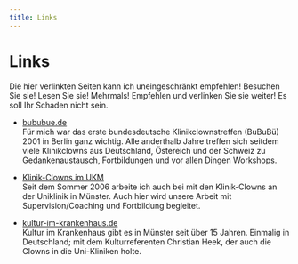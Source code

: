 ```yaml
---
title: Links
---
```


# Links

Die hier verlinkten Seiten kann ich uneingeschränkt empfehlen! Besuchen Sie sie! Lesen Sie sie! Mehrmals! Empfehlen und verlinken Sie sie weiter! Es soll Ihr Schaden nicht sein.

- [bububue.de][bububue]  
    Für mich war das erste bundesdeutsche Klinikclownstreffen (BuBuBü) 2001 in Berlin ganz wichtig. Alle anderthalb Jahre treffen sich seitdem viele Klinikclowns aus Deutschland, Östereich und der Schweiz zu Gedankenaustausch, Fortbildungen und vor allen Dingen Workshops.

- [Klinik-Clowns im UKM][ukm]  
    Seit dem Sommer 2006 arbeite ich auch bei mit den Klinik-Clowns an der Uniklinik in Münster. Auch hier wird unsere Arbeit mit Supervision/Coaching und Fortbildung begleitet.

- [kultur-im-krankenhaus.de][kik]  
    Kultur im Krankenhaus gibt es in Münster seit über 15 Jahren. Einmalig in Deutschland; mit dem Kulturreferenten Christian Heek, der auch die Clowns in die Uni-Kliniken holte.

[bububue]: http://www.bububue.de/
[ukm]: https://www.ukm.de/index.php?id=clinic-clowns
[kik]: http://www.kultur-im-krankenhaus.de/
